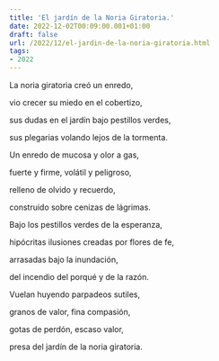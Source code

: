 ```yaml
---
title: 'El jardín de la Noria Giratoria.'
date: 2022-12-02T00:09:00.001+01:00
draft: false
url: /2022/12/el-jardin-de-la-noria-giratoria.html
tags: 
- 2022
---
```


La noria giratoria creó un enredo,

vio crecer su miedo en el cobertizo,

sus dudas en el jardín bajo pestillos verdes,

sus plegarias volando lejos de la tormenta.

  

Un enredo de mucosa y olor a gas,

fuerte y firme, volátil y peligroso,

relleno de olvido y recuerdo,

construido sobre cenizas de lágrimas.

  

Bajo los pestillos verdes de la esperanza,

hipócritas ilusiones creadas por flores de fe,

arrasadas bajo la inundación,

del incendio del porqué y de la razón.

  

Vuelan huyendo parpadeos sutiles,

granos de valor, fina compasión,

gotas de perdón, escaso valor,

presa del jardín de la noria giratoria.